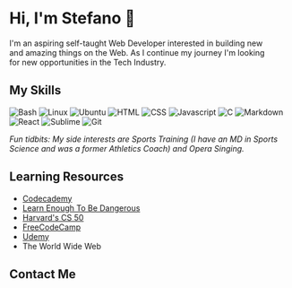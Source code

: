 # Hi, I'm Stefano :wave:
I'm an aspiring self-taught Web Developer interested in building new  
and amazing things on the Web. As I continue my journey I'm looking   
for new opportunities in the Tech Industry.  

## My Skills
![Bash](https://img.shields.io/badge/Bash-4EAA25?logo=gnubash&logoColor=white&style=for-the-badge)
![Linux](https://img.shields.io/badge/Linux-FCC624?style=for-the-badge&logo=linux&logoColor=black)
![Ubuntu](https://img.shields.io/badge/Ubuntu-E95420?style=for-the-badge&logo=ubuntu&logoColor=white)
![HTML](https://img.shields.io/badge/HTML-EAEEF2?style=for-the-badge&logo=html5&logoColor=white)
![CSS](https://img.shields.io/badge/CSS-0969DA?&style=for-the-badge&logo=css3&logoColor=white)
![Javascript](https://img.shields.io/badge/JavaScript-323330?style=for-the-badge&logo=javascript&logoColor=F7DF1E)
![C](https://img.shields.io/badge/C-00599C?style=for-the-badge&logo=c&logoColor=white)
![Markdown](https://img.shields.io/badge/Markdown-000000?style=for-the-badge&logo=markdown&logoColor=white)
![React](https://img.shields.io/badge/React-20232A?style=for-the-badge&logo=react&logoColor=61DAFB)
![Sublime](https://img.shields.io/badge/sublime_text-%23575757.svg?&style=for-the-badge&logo=sublime-text&logoColor=important)
![Git](https://img.shields.io/badge/GIT-E44C30?style=for-the-badge&logo=git&logoColor=white)

_Fun tidbits: My side interests are Sports Training (I have an MD in Sports  
Science and was a former Athletics Coach) and Opera Singing._

## Learning Resources
- [Codecademy](https://www.codecademy.com/)
- [Learn Enough To Be Dangerous](https://www.learnenough.com/)
- [Harvard's CS 50](https://www.youtube.com/watch?v=LfaMVlDaQ24&t=41157s)
- [FreeCodeCamp](https://www.freecodecamp.org/)
- [Udemy](https://www.udemy.com/)
- The World Wide Web

## Contact Me


  
